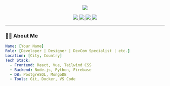 <!-- Banner -->
<p align="center">
  <img src="https://capsule-render.vercel.app/api?type=waving&color=0:6e40c9,100:9f44d3&height=200&section=header&text=Hi%20there,%20I'm%20[Your%20Name]!&fontSize=40&fontColor=ffffff&animation=fadeIn" />
</p>

<!-- Profile badges -->
<p align="center">
  <a href="https://github.com/yourusername">
    <img src="https://img.shields.io/github/followers/yourusername?label=Follow&style=social" />
  </a>
  <a href="mailto:your.email@example.com">
    <img src="https://img.shields.io/badge/Email-Contact-blue?style=flat-square&logo=gmail" />
  </a>
  <a href="https://www.linkedin.com/in/yourlinkedin/">
    <img src="https://img.shields.io/badge/LinkedIn-Connect-blue?style=flat-square&logo=linkedin" />
  </a>
  <a href="https://yourportfolio.com">
    <img src="https://img.shields.io/badge/Portfolio-Visit-ff69b4?style=flat-square&logo=vercel" />
  </a>
</p>

---

### 🧑‍💻 About Me
```yaml
Name: [Your Name]
Role: [Developer | Designer | DevCom Specialist | etc.]
Location: [City, Country]
Tech Stack:
  - Frontend: React, Vue, Tailwind CSS
  - Backend: Node.js, Python, Firebase
  - DB: PostgreSQL, MongoDB
  - Tools: Git, Docker, VS Code
